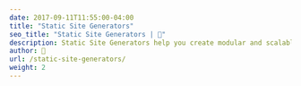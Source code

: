 ```yaml
---
date: 2017-09-11T11:55:00-04:00
title: "Static Site Generators"
seo_title: "Static Site Generators | 🦒"
description: Static Site Generators help you create modular and scalable static websites with ease
author: 🦒
url: /static-site-generators/
weight: 2
---
```

